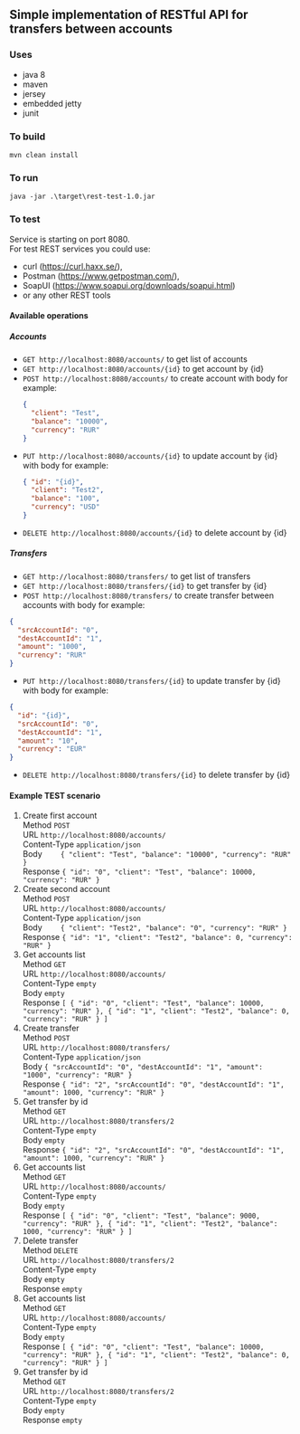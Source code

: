 ## Simple implementation of RESTful API for transfers between accounts

### Uses
* java 8
* maven
* jersey
* embedded jetty
* junit


### To build
`mvn clean install`

### To run
`java -jar .\target\rest-test-1.0.jar`

### To test
Service is starting on port 8080.\
For test REST services you could use:
* curl (https://curl.haxx.se/),
* Postman (https://www.getpostman.com/),
* SoapUI (https://www.soapui.org/downloads/soapui.html)
* or any other REST tools

#### Available operations
##### Accounts
* `GET http://localhost:8080/accounts/` to get list of accounts
* `GET http://localhost:8080/accounts/{id}` to get account by {id}
* `POST http://localhost:8080/accounts/` to create account with body for example:
    ```json
    {
      "client": "Test",
      "balance": "10000",
      "currency": "RUR"
    }
    ```
* `PUT http://localhost:8080/accounts/{id}` to update account by {id} with body for example:
    ```json
    { "id": "{id}",
      "client": "Test2",
      "balance": "100",
      "currency": "USD"
    }
    ```
* `DELETE http://localhost:8080/accounts/{id}` to delete account by {id}

##### Transfers
* `GET http://localhost:8080/transfers/` to get list of transfers
* `GET http://localhost:8080/transfers/{id}` to get transfer by {id}
* `POST http://localhost:8080/transfers/` to create transfer between accounts with body for example:
```json
{
  "srcAccountId": "0",
  "destAccountId": "1",
  "amount": "1000",
  "currency": "RUR"
}
```
* `PUT http://localhost:8080/transfers/{id}` to update transfer by {id} with body for example:
```json
{
  "id": "{id}",
  "srcAccountId": "0",
  "destAccountId": "1",
  "amount": "10",
  "currency": "EUR"
}
```
* `DELETE http://localhost:8080/transfers/{id}` to delete transfer by {id}

#### Example TEST scenario

1. Create first account<br/>
Method `POST`<br/>
URL `http://localhost:8080/accounts/`<br/>
Content-Type `application/json`<br/>
Body
`    {
      "client": "Test",
      "balance": "10000",
      "currency": "RUR"
    }`<br/>
Response
`{
    "id": "0",
    "client": "Test",
    "balance": 10000,
    "currency": "RUR"
}`<br/>
2. Create second account<br/>
Method `POST`<br/>
URL `http://localhost:8080/accounts/`<br/>
Content-Type `application/json`<br/>
Body
`    {
      "client": "Test2",
      "balance": "0",
      "currency": "RUR"
    }`<br/>
Response
`{
     "id": "1",
     "client": "Test2",
     "balance": 0,
     "currency": "RUR"
 }`<br/>
3. Get accounts list<br/>
Method `GET`<br/>
URL `http://localhost:8080/accounts/`<br/>
Content-Type `empty`<br/>
Body
`empty`<br/>
Response
`[
     {
         "id": "0",
         "client": "Test",
         "balance": 10000,
         "currency": "RUR"
     },
     {
         "id": "1",
         "client": "Test2",
         "balance": 0,
         "currency": "RUR"
     }
 ]`<br/>
4. Create transfer<br/>
Method `POST`<br/>
URL `http://localhost:8080/transfers/`<br/>
Content-Type `application/json`<br/>
Body
`{
   "srcAccountId": "0",
   "destAccountId": "1",
   "amount": "1000",
   "currency": "RUR"
 }
`<br/>
Response
`{
     "id": "2",
     "srcAccountId": "0",
     "destAccountId": "1",
     "amount": 1000,
     "currency": "RUR"
 }`<br/>
5. Get transfer by id<br/>
Method `GET`<br/>
URL `http://localhost:8080/transfers/2`<br/>
Content-Type `empty`<br/>
Body
`empty`<br/>
Response
`{
     "id": "2",
     "srcAccountId": "0",
     "destAccountId": "1",
     "amount": 1000,
     "currency": "RUR"
 }`<br/>
6. Get accounts list<br/>
Method `GET`<br/>
URL `http://localhost:8080/accounts/`<br/>
Content-Type `empty`<br/>
Body
`empty`<br/>
Response
`[
     {
         "id": "0",
         "client": "Test",
         "balance": 9000,
         "currency": "RUR"
     },
     {
         "id": "1",
         "client": "Test2",
         "balance": 1000,
         "currency": "RUR"
     }
 ]`<br/>
7. Delete transfer<br/>
Method `DELETE`<br/>
URL `http://localhost:8080/transfers/2`<br/>
Content-Type `empty`<br/>
Body
`empty`<br/>
Response
`empty`<br/>
8. Get accounts list<br/>
Method `GET`<br/>
URL `http://localhost:8080/accounts/`<br/>
Content-Type `empty`<br/>
Body
`empty`<br/>
Response
`[
     {
         "id": "0",
         "client": "Test",
         "balance": 10000,
         "currency": "RUR"
     },
     {
         "id": "1",
         "client": "Test2",
         "balance": 0,
         "currency": "RUR"
     }
 ]`<br/>
9. Get transfer by id<br/>
Method `GET`<br/>
URL `http://localhost:8080/transfers/2`<br/>
Content-Type `empty`<br/>
Body
`empty`<br/>
Response
`empty`<br/>



